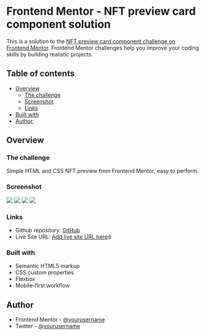 # Frontend Mentor - NFT preview card component solution

This is a solution to the [NFT preview card component challenge on Frontend Mentor](https://www.frontendmentor.io/challenges/nft-preview-card-component-SbdUL_w0U). Frontend Mentor challenges help you improve your coding skills by building realistic projects. 

## Table of contents

- [Overview](#overview)
  - [The challenge](#the-challenge)
  - [Screenshot](#screenshot)
  - [Links](#links)
- [Built with](#built-with)
- [Author](#author);

## Overview

### The challenge

  Simple HTML and CSS NFT preview from Frontend Mentor, easy to perform.

### Screenshot

![](./Screenshot/Screenshot-1.png)
![](./Screenshot/Screenshot-hover-img.png)
![](./Screenshot/Screenshot-hover-name.png)
![](./Screenshot/Screenshot-hover-creator.png)

### Links

- Github repository: [GitHub](https://github.com/Miguelhxrz/NFT-card-FM)
- Live Site URL: [Add live site URL here](https://your-live-site-url.com)d

### Built with

- Semantic HTML5 markup
- CSS custom properties
- Flexbox
- Mobile-first workflow


## Author

- Frontend Mentor - [@yourusername](https://www.frontendmentor.io/profile/yourusername)
- Twitter - [@yourusername](https://www.twitter.com/yourusername)

